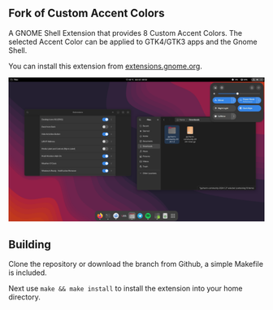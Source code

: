 ## Fork of Custom Accent Colors 

A GNOME Shell Extension that provides 8 Custom Accent Colors. The selected Accent Color can be applied to GTK4/GTK3 apps and the Gnome Shell.

You can install this extension from [extensions.gnome.org](https://extensions.gnome.org/extension/5547/custom-accent-colors).

![Screenshot](/custom-accent-colors@mr00k3/resources/screenshot.png)


## Building

Clone the repository or download the branch from Github, a simple Makefile is included.

Next use `make && make install` to install the extension into your home directory.
